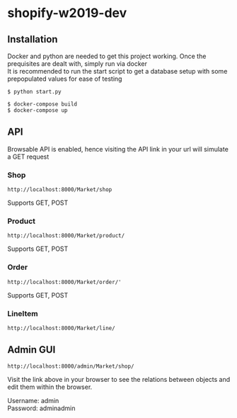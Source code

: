 # shopify-w2019-dev

## Installation
Docker and python are needed to get this project working. Once the prequisites are dealt with, simply run via docker
<br />
It is recommended to run the start script to get a database setup with some prepopulated values for ease of testing
```
$ python start.py 
```


```
$ docker-compose build
$ docker-compose up
```

## API
Browsable API is enabled, hence visiting the API link in your url will simulate a GET request
### Shop
```
http://localhost:8000/Market/shop
```
Supports GET, POST

### Product
```
http://localhost:8000/Market/product/
```
Supports GET, POST

### Order
```
http://localhost:8000/Market/order/'
```
Supports GET, POST


### LineItem
```
http://localhost:8000/Market/line/
```


## Admin GUI
```
http://localhost:8000/admin/Market/shop/
```
Visit the link above in your browser to see the relations between objects and edit them within the browser.

Username: admin<br />
Password: adminadmin